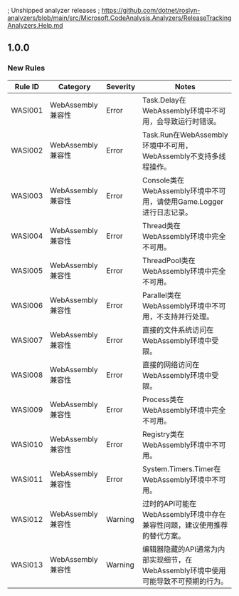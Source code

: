 ; Unshipped analyzer releases
; https://github.com/dotnet/roslyn-analyzers/blob/main/src/Microsoft.CodeAnalysis.Analyzers/ReleaseTrackingAnalyzers.Help.md

## 1.0.0

### New Rules
Rule ID | Category | Severity | Notes
--------|----------|----------|-------
WASI001 | WebAssembly兼容性 | Error | Task.Delay在WebAssembly环境中不可用，会导致运行时错误。
WASI002 | WebAssembly兼容性 | Error | Task.Run在WebAssembly环境中不可用，WebAssembly不支持多线程操作。
WASI003 | WebAssembly兼容性 | Error | Console类在WebAssembly环境中不可用，请使用Game.Logger进行日志记录。
WASI004 | WebAssembly兼容性 | Error | Thread类在WebAssembly环境中完全不可用。
WASI005 | WebAssembly兼容性 | Error | ThreadPool类在WebAssembly环境中完全不可用。
WASI006 | WebAssembly兼容性 | Error | Parallel类在WebAssembly环境中不可用，不支持并行处理。
WASI007 | WebAssembly兼容性 | Error | 直接的文件系统访问在WebAssembly环境中受限。
WASI008 | WebAssembly兼容性 | Error | 直接的网络访问在WebAssembly环境中受限。
WASI009 | WebAssembly兼容性 | Error | Process类在WebAssembly环境中完全不可用。
WASI010 | WebAssembly兼容性 | Error | Registry类在WebAssembly环境中不可用。
WASI011 | WebAssembly兼容性 | Error | System.Timers.Timer在WebAssembly环境中不可用。
WASI012 | WebAssembly兼容性 | Warning | 过时的API可能在WebAssembly环境中存在兼容性问题，建议使用推荐的替代方案。
WASI013 | WebAssembly兼容性 | Warning | 编辑器隐藏的API通常为内部实现细节，在WebAssembly环境中使用可能导致不可预期的行为。
